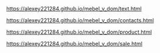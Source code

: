 https://alexey221284.github.io/mebel_v_dom/text.html

https://alexey221284.github.io/mebel_v_dom/contacts.html

https://alexey221284.github.io/mebel_v_dom/product.html

https://alexey221284.github.io/mebel_v_dom/sale.html
